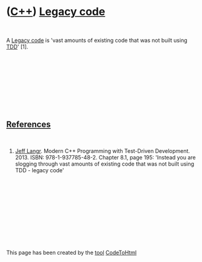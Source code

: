



 

 

 

 

 

([C++](Cpp.htm)) [Legacy code](CppLegacyCode.htm)
=================================================

 

A [Legacy code](CppLegacyCode.htm) is 'vast amounts of existing code
that was not built using [TDD](CppTdd.htm)' \[1\].

 

 

 

 

 

[References](CppReferences.htm)
-------------------------------

 

1.  [Jeff Langr](CppJeffLangr.htm). Modern C++ Programming with
    Test-Driven Development. 2013. ISBN: 978-1-937785-48-2. Chapter 8.1,
    page 195: 'Instead you are slogging through vast amounts of existing
    code that was not built using TDD - legacy code'

 

 

 

 

 





 




This page has been created by the [tool](Tools.htm)
[CodeToHtml](ToolCodeToHtml.htm)
